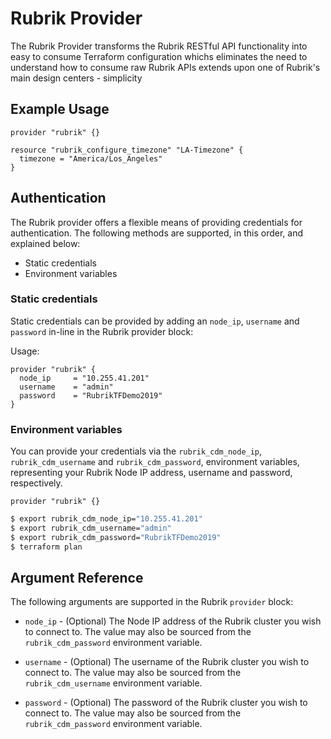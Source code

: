 # Rubrik Provider

The Rubrik Provider transforms the Rubrik RESTful API functionality into easy to consume Terraform configuration whichs eliminates the need to understand how to consume raw Rubrik APIs extends upon one of Rubrik's main design centers - simplicity

## Example Usage

```hcl
provider "rubrik" {}

resource "rubrik_configure_timezone" "LA-Timezone" {
  timezone = "America/Los_Angeles"
}
```

## Authentication

The Rubrik provider offers a flexible means of providing credentials for
authentication. The following methods are supported, in this order, and
explained below:

- Static credentials
- Environment variables

### Static credentials 

Static credentials can be provided by adding an `node_ip`, `username` and `password` in-line in the
Rubrik provider block:

Usage:

```hcl
provider "rubrik" {
  node_ip     = "10.255.41.201"
  username    = "admin"
  password    = "RubrikTFDemo2019"
}
```
### Environment variables

You can provide your credentials via the `rubrik_cdm_node_ip`, `rubrik_cdm_username` and
`rubrik_cdm_password`, environment variables, representing your Rubrik Node IP address, username
and password, respectively.

```hcl
provider "rubrik" {}
```

```sh
$ export rubrik_cdm_node_ip="10.255.41.201"
$ export rubrik_cdm_username="admin"
$ export rubrik_cdm_password="RubrikTFDemo2019"
$ terraform plan
```

## Argument Reference

The following arguments are supported in the Rubrik `provider` block:

* `node_ip` - (Optional) The Node IP address of the Rubrik cluster you wish to connect to. The value may also be sourced from the
`rubrik_cdm_password` environment variable.

* `username` - (Optional) The username of the Rubrik cluster you wish to connect to. The value may also be sourced from the
`rubrik_cdm_username` environment variable.

* `password` - (Optional) The password of the Rubrik cluster you wish to connect to. The value may also be sourced from the
`rubrik_cdm_password` environment variable.

